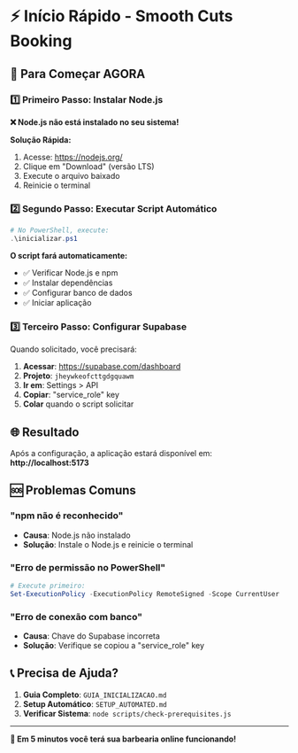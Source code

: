 # ⚡ Início Rápido - Smooth Cuts Booking

## 🎯 Para Começar AGORA

### 1️⃣ Primeiro Passo: Instalar Node.js

**❌ Node.js não está instalado no seu sistema!**

**Solução Rápida:**
1. Acesse: https://nodejs.org/
2. Clique em "Download" (versão LTS)
3. Execute o arquivo baixado
4. Reinicie o terminal

### 2️⃣ Segundo Passo: Executar Script Automático

```powershell
# No PowerShell, execute:
.\inicializar.ps1
```

**O script fará automaticamente:**
- ✅ Verificar Node.js e npm
- ✅ Instalar dependências
- ✅ Configurar banco de dados
- ✅ Iniciar aplicação

### 3️⃣ Terceiro Passo: Configurar Supabase

Quando solicitado, você precisará:

1. **Acessar**: https://supabase.com/dashboard
2. **Projeto**: `jheywkeofcttgdgquawm`
3. **Ir em**: Settings > API
4. **Copiar**: "service_role" key
5. **Colar** quando o script solicitar

## 🌐 Resultado

Após a configuração, a aplicação estará disponível em:
**http://localhost:5173**

## 🆘 Problemas Comuns

### "npm não é reconhecido"
- **Causa**: Node.js não instalado
- **Solução**: Instale o Node.js e reinicie o terminal

### "Erro de permissão no PowerShell"
```powershell
# Execute primeiro:
Set-ExecutionPolicy -ExecutionPolicy RemoteSigned -Scope CurrentUser
```

### "Erro de conexão com banco"
- **Causa**: Chave do Supabase incorreta
- **Solução**: Verifique se copiou a "service_role" key

## 📞 Precisa de Ajuda?

1. **Guia Completo**: `GUIA_INICIALIZACAO.md`
2. **Setup Automático**: `SETUP_AUTOMATED.md`
3. **Verificar Sistema**: `node scripts/check-prerequisites.js`

---

**🎉 Em 5 minutos você terá sua barbearia online funcionando!**
